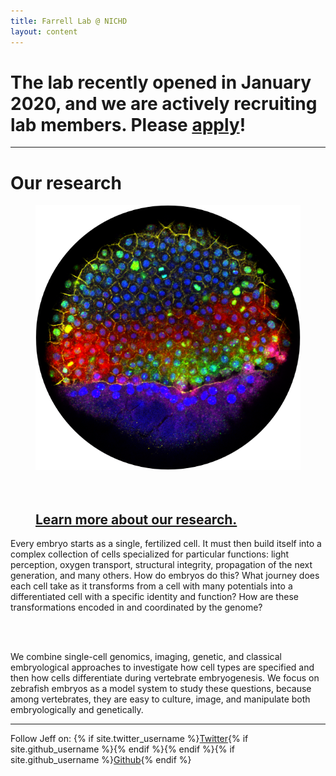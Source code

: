 ```yaml
---
title: Farrell Lab @ NICHD
layout: content
---
```


# The lab recently opened in January 2020, and we are actively recruiting lab members. Please [apply](/apply)!

------------------

# Our research

<figure class="figtwocolleft">
  <img src="assets/pages/embryo-in-situ.png" alt="RNA in situ of zebrafish embryo">
  <br /><br /><br />
  <h2><a href="/research" style="text-align: center;">Learn more about our research.</a></h2>
</figure> 

<p class="texttwocolright">
Every embryo starts as a single, fertilized cell. It must then build itself into a complex collection of cells specialized for particular functions: light perception, oxygen transport, structural integrity, propagation of the next generation, and many others. How do embryos do this? What journey does each cell take as it transforms from a cell with many potentials into a differentiated cell with a specific identity and function? How are these transformations encoded in and coordinated by the genome?

<br /><br />

We combine single-cell genomics, imaging, genetic, and classical embryological approaches to investigate how cell types are specified and then how cells differentiate during vertebrate embryogenesis. We focus on zebrafish embryos as a model system to study these questions, because among vertebrates, they are easy to culture, image, and manipulate both embryologically and genetically.
</p>

------------------

Follow Jeff on: {% if site.twitter_username %}<a href="https://twitter.com/{{ site.twitter_username }}">Twitter</a>{% if site.github_username %}<span class="u-separate"></span>{% endif %}{% endif %}{% if site.github_username %}<a href="https://github.com/{{ site.github_username }}">Github</a>{% endif %}
